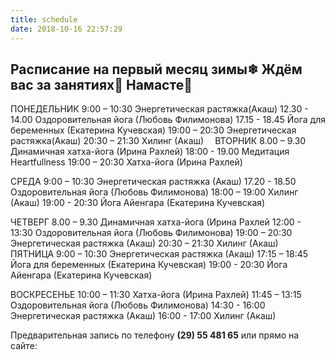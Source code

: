 ```yaml
---
title: schedule
date: 2018-10-16 22:57:29
---
```

## Расписание на первый месяц зимы❄ Ждём вас за занятиях🤗 Намасте🙏

ПОНЕДЕЛЬНИК
9:00 – 10:30 Энергетическая растяжка(Акаш)
12.30 - 14.00 Оздоровительная йога (Любовь Филимонова)
17.15 - 18.45 Йога для беременных (Екатерина Кучевская)
19:00 – 20:30 Энергетическая растяжка(Акаш)
20:30 – 21:30 Хилинг (Акаш)
⠀
ВТОРНИК
8.00 – 9.30 Динамичная хатха-йога (Ирина Рахлей)
18:00 - 19.00 Медитация Heartfullness
19:00 – 20:30 Хатха-йога (Ирина Рахлей) ⠀

СРЕДА
9:00 – 10:30 Энергетическая растяжка (Акаш)
17.20 - 18.50 Оздоровительная йога (Любовь Филимонова)
18:00 – 19:00 Хилинг (Акаш)
19:00 - 20:30 Йога Айенгара (Екатерина Кучевская)

ЧЕТВЕРГ
8.00 – 9.30 Динамичная хатха-йога (Ирина Рахлей
12:00 - 13:30 Оздоровительная йога (Любовь Филимонова)
19:00 – 20:30 Энергетическая растяжка (Акаш)
20:30 – 21:30 Хилинг (Акаш)
⠀
ПЯТНИЦА
9:00 – 10:30 Энергетическая растяжка (Акаш)
17:15 – 18:45 Йога для беременных (Екатерина Кучевская)
19:00 - 20:30 Йога Айенгара (Екатерина Кучевская)

ВОСКРЕСЕНЬЕ
10:00 – 11:30 Хатха-йога (Ирина Рахлей)
11:45 – 13:15 Оздоровительная йога (Любовь Филимонова)
14:30 - 16:00 Энергетическая растяжка (Акаш)
16:00 - 17:00 Хилинг (Акаш)

Предварительная запись по телефону **(29) 55 481 65**
или прямо на сайте: